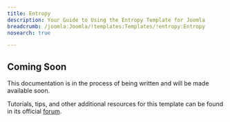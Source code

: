 ```yaml
---
title: Entropy
description: Your Guide to Using the Entropy Template for Joomla
breadcrumb: /joomla:Joomla/!templates:Templates/!entropy:Entropy
nosearch: true

---
```


Coming Soon
-----

This documentation is in the process of being written and will be made available soon. 

Tutorials, tips, and other additional resources for this template can be found in its official [forum][forum].

[forum]: http://www.rockettheme.com/forum/joomla-template-entropy/